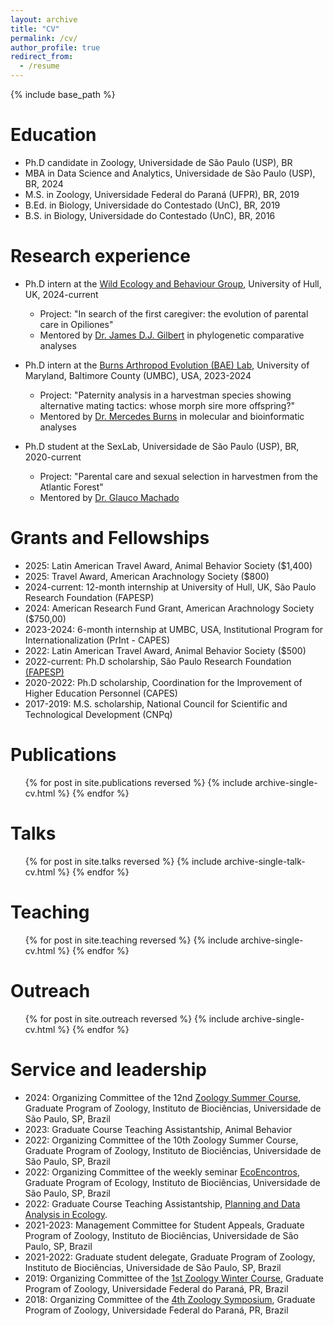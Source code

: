 ```yaml
---
layout: archive
title: "CV"
permalink: /cv/
author_profile: true
redirect_from:
  - /resume
---
```


{% include base_path %}

Education
======
* Ph.D candidate in Zoology, Universidade de São Paulo (USP), BR
* MBA in Data Science and Analytics, Universidade de São Paulo (USP), BR, 2024
* M.S. in Zoology, Universidade Federal do Paraná (UFPR), BR, 2019
* B.Ed. in Biology, Universidade do Contestado (UnC), BR, 2019
* B.S. in Biology, Universidade do Contestado (UnC), BR, 2016

Research experience
======
* Ph.D intern at the [Wild Ecology and Behaviour Group](https://wildecolhull.netlify.app/), University of Hull, UK, 2024-current
  * Project: "In search of the first caregiver: the evolution of parental care in Opiliones"
  * Mentored by [Dr. James D.J. Gilbert](https://scholar.google.com/citations?hl=en&user=FfSty4EAAAAJ) in phylogenetic comparative analyses

* Ph.D intern at the [Burns Arthropod Evolution (BAE) Lab](https://burnslab.umbc.edu/), University of Maryland, Baltimore County (UMBC), USA, 2023-2024
  * Project: "Paternity analysis in a harvestman species showing alternative mating tactics: whose morph sire more offspring?"
  * Mentored by [Dr. Mercedes Burns](https://scholar.google.com/citations?user=cTGdXOwAAAAJ&hl=en) in molecular and bioinformatic analyses

* Ph.D student at the SexLab, Universidade de São Paulo (USP), BR, 2020-current
  * Project: "Parental care and sexual selection in harvestmen from the Atlantic Forest"
  * Mentored by [Dr. Glauco Machado](https://scholar.google.com/citations?hl=en&user=FMfUMyMAAAAJ&view_op=list_works&sortby=pubdate)
  
Grants and Fellowships
======
* 2025: Latin American Travel Award, Animal Behavior Society ($1,400)
* 2025: Travel Award, American Arachnology Society ($800)
* 2024-current: 12-month internship at University of Hull, UK, São Paulo Research Foundation (FAPESP)
* 2024: American Research Fund Grant, American Arachnology Society ($750,00)
* 2023-2024: 6-month internship at UMBC, USA, Institutional Program for Internationalization (PrInt - CAPES)
* 2022: Latin American Travel Award, Animal Behavior Society ($500)
* 2022-current: Ph.D scholarship, São Paulo Research Foundation [(FAPESP)](https://bv.fapesp.br/pt/pesquisador/721096/lais-aline-grossel/)
* 2020-2022: Ph.D scholarship, Coordination for the Improvement of Higher Education Personnel (CAPES)
* 2017-2019: M.S. scholarship, National Council for Scientific and Technological Development (CNPq)

Publications
======
  <ul>{% for post in site.publications reversed %}
    {% include archive-single-cv.html %}
  {% endfor %}</ul>
  
Talks
======
  <ul>{% for post in site.talks reversed %}
    {% include archive-single-talk-cv.html  %}
  {% endfor %}</ul>
  
Teaching
======
  <ul>{% for post in site.teaching reversed %}
    {% include archive-single-cv.html %}
  {% endfor %}</ul>

Outreach
======
  <ul>{% for post in site.outreach reversed %}
    {% include archive-single-cv.html %}
  {% endfor %}</ul>
  
Service and leadership
======
* 2024: Organizing Committee of the 12nd [Zoology Summer Course](https://sites.google.com/site/cursodeveraoemzoologia/), Graduate Program of Zoology, Instituto de Biociências, Universidade de São Paulo, SP, Brazil
* 2023: Graduate Course Teaching Assistantship, Animal Behavior
* 2022: Organizing Committee of the 10th Zoology Summer Course, Graduate Program of Zoology, Instituto de Biociências, Universidade de São Paulo, SP, Brazil
* 2022: Organizing Committee of the weekly seminar [EcoEncontros](https://ecoencontros.ib.usp.br/), Graduate Program of Ecology, Instituto de Biociências, Universidade de São Paulo, SP, Brazil
* 2022: Graduate Course Teaching Assistantship, [Planning and Data Analysis in Ecology](http://labtrop.ib.usp.br/doku.php?id=cursos:planeco:start).
* 2021-2023: Management Committee for Student Appeals, Graduate Program of Zoology, Instituto de Biociências, Universidade de São Paulo, SP, Brazil
* 2021-2022: Graduate student delegate, Graduate Program of Zoology, Instituto de Biociências, Universidade de São Paulo, SP, Brazil
* 2019: Organizing Committee of the [1st Zoology Winter Course](https://doity.com.br/cizooufpr), Graduate Program of Zoology, Universidade Federal do Paraná, PR, Brazil
* 2018: Organizing Committee of the [4th Zoology Symposium](https://bio.ufpr.br/blog/noticias/ppg-zoologia-promove-intercambio-cientifico-em-simposio/), Graduate Program of Zoology, Universidade Federal do Paraná, PR, Brazil
